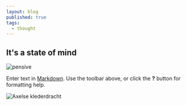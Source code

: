 ```yaml
---
layout: blog
published: true
tags: 
  - thought
---
```


## It's a state of mind
![pensive](/media/DSC01146.JPG)

Enter text in [Markdown](http://daringfireball.net/projects/markdown/). Use the toolbar above, or click the **?** button for formatting help.

![Axelse klederdracht](/media/axelse-klederdracht.jpg)